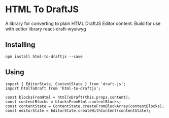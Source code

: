 # HTML To DraftJS

A library for converting to plain HTML DraftJS Editor content.
Build for use with editor library react-draft-wysiwyg

## Installing

```
npm install html-to-draftjs --save
```

## Using
```
import { EditorState, ContentState } from 'draft-js';
import htmlToDraft from 'html-to-draftjs';

const blocksFromHtml = htmlToDraft(this.props.content);
const contentBlocks = blocksFromHtml.contentBlocks;
const contentState = ContentState.createFromBlockArray(contentBlocks);
const editorState = EditorState.createWithContent(contentState);
```
